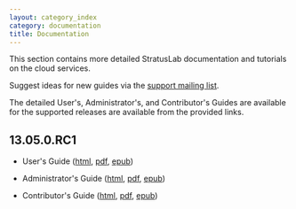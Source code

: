 ```yaml
---
layout: category_index
category: documentation
title: Documentation
---
```


This section contains more detailed StratusLab documentation and
tutorials on the cloud services.

Suggest ideas for new guides via the [support mailing list](/about).

The detailed User's, Administrator's, and Contributor's Guides are
available for the supported releases are available from the provided
links.

## 13.05.0.RC1

  * User's Guide
    ([html](release/13.05.0.RC1/users-guide/users-guide.html),
    [pdf](release/13.05.0.RC1/users-guide.pdf),
    [epub](release/13.05.0.RC1/users-guide.epub))

  * Administrator's Guide
    ([html](release/13.05.0.RC1/administrators-guide/administrators-guide.html),
    [pdf](release/13.05.0.RC1/administrators-guide.pdf),
    [epub](release/13.05.0.RC1/administrators-guide.epub))

  * Contributor's Guide
    ([html](release/13.05.0.RC1/contributors-guide/contributors-guide.html),
    [pdf](release/13.05.0.RC1/contributors-guide.pdf),
    [epub](release/13.05.0.RC1/contributors-guide.epub))


